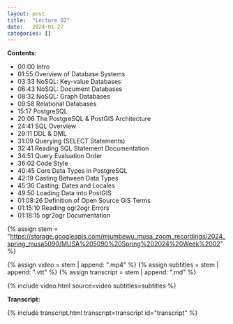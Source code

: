 ```yaml
---
layout: post
title:  "Lecture 02"
date:   2024-01-27
categories: []
---
```


**Contents:**
- 00:00 Intro
- 01:55 Overview of Database Systems
- 03:33 NoSQL: Key-value Databases
- 06:43 NoSQL: Document Databases
- 08:32 NoSQL: Graph Databases
- 09:58 Relational Databases
- 15:17 PostgreSQL
- 20:06 The PostgreSQL & PostGIS Architecture
- 24:41 SQL Overview
- 29:11 DDL & DML 
- 31:09 Querying (SELECT Statements)
- 32:41 Reading SQL Statement Documentation
- 34:51 Query Evaluation Order
- 36:02 Code Style
- 40:45 Core Data Types in PostgreSQL
- 42:19 Casting Between Data Types
- 45:30 Casting: Dates and Locales
- 49:50 Loading Data into PostGIS
- 01:08:26 Definition of Open Source GIS Terms
- 01:15:10 Reading ogr2ogr Errors
- 01:18:15 ogr2ogr Documentation

<!--more-->

{% assign stem = "https://storage.googleapis.com/mjumbewu_musa_zoom_recordings/2024_spring_musa5090/MUSA%205090%20Spring%202024%20Week%2002" %}

{% assign video = stem | append: ".mp4" %}
{% assign subtitles = stem | append: ".vtt" %}
{% assign transcript = stem | append: ".md" %}

{% include video.html source=video subtitles=subtitles %}

**Transcript:**

{% include transcript.html transcript=transcript id="transcript" %}
